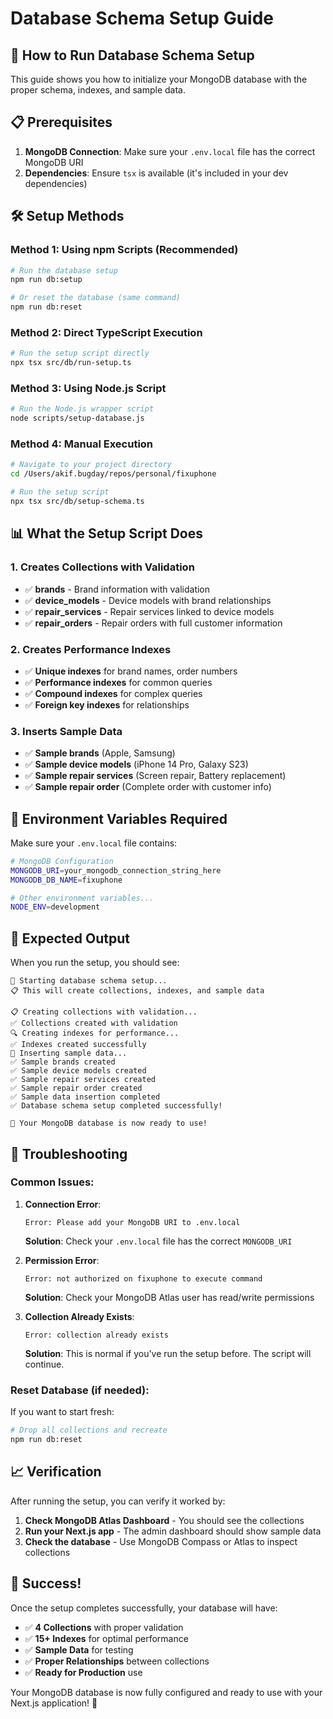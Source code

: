 # Database Schema Setup Guide

## 🚀 **How to Run Database Schema Setup**

This guide shows you how to initialize your MongoDB database with the proper schema, indexes, and sample data.

## 📋 **Prerequisites**

1. **MongoDB Connection**: Make sure your `.env.local` file has the correct MongoDB URI
2. **Dependencies**: Ensure `tsx` is available (it's included in your dev dependencies)

## 🛠️ **Setup Methods**

### **Method 1: Using npm Scripts (Recommended)**

```bash
# Run the database setup
npm run db:setup

# Or reset the database (same command)
npm run db:reset
```

### **Method 2: Direct TypeScript Execution**

```bash
# Run the setup script directly
npx tsx src/db/run-setup.ts
```

### **Method 3: Using Node.js Script**

```bash
# Run the Node.js wrapper script
node scripts/setup-database.js
```

### **Method 4: Manual Execution**

```bash
# Navigate to your project directory
cd /Users/akif.bugday/repos/personal/fixuphone

# Run the setup script
npx tsx src/db/setup-schema.ts
```

## 📊 **What the Setup Script Does**

### **1. Creates Collections with Validation**
- ✅ **brands** - Brand information with validation
- ✅ **device_models** - Device models with brand relationships
- ✅ **repair_services** - Repair services linked to device models
- ✅ **repair_orders** - Repair orders with full customer information

### **2. Creates Performance Indexes**
- ✅ **Unique indexes** for brand names, order numbers
- ✅ **Performance indexes** for common queries
- ✅ **Compound indexes** for complex queries
- ✅ **Foreign key indexes** for relationships

### **3. Inserts Sample Data**
- ✅ **Sample brands** (Apple, Samsung)
- ✅ **Sample device models** (iPhone 14 Pro, Galaxy S23)
- ✅ **Sample repair services** (Screen repair, Battery replacement)
- ✅ **Sample repair order** (Complete order with customer info)

## 🔧 **Environment Variables Required**

Make sure your `.env.local` file contains:

```bash
# MongoDB Configuration
MONGODB_URI=your_mongodb_connection_string_here
MONGODB_DB_NAME=fixuphone

# Other environment variables...
NODE_ENV=development
```

## 🎯 **Expected Output**

When you run the setup, you should see:

```
🚀 Starting database schema setup...
📋 This will create collections, indexes, and sample data

📋 Creating collections with validation...
✅ Collections created with validation
🔍 Creating indexes for performance...
✅ Indexes created successfully
📝 Inserting sample data...
✅ Sample brands created
✅ Sample device models created
✅ Sample repair services created
✅ Sample repair order created
✅ Sample data insertion completed
✅ Database schema setup completed successfully!

🎉 Your MongoDB database is now ready to use!
```

## 🚨 **Troubleshooting**

### **Common Issues:**

1. **Connection Error**:
   ```
   Error: Please add your MongoDB URI to .env.local
   ```
   **Solution**: Check your `.env.local` file has the correct `MONGODB_URI`

2. **Permission Error**:
   ```
   Error: not authorized on fixuphone to execute command
   ```
   **Solution**: Check your MongoDB Atlas user has read/write permissions

3. **Collection Already Exists**:
   ```
   Error: collection already exists
   ```
   **Solution**: This is normal if you've run the setup before. The script will continue.

### **Reset Database (if needed):**

If you want to start fresh:

```bash
# Drop all collections and recreate
npm run db:reset
```

## 📈 **Verification**

After running the setup, you can verify it worked by:

1. **Check MongoDB Atlas Dashboard** - You should see the collections
2. **Run your Next.js app** - The admin dashboard should show sample data
3. **Check the database** - Use MongoDB Compass or Atlas to inspect collections

## 🎉 **Success!**

Once the setup completes successfully, your database will have:

- ✅ **4 Collections** with proper validation
- ✅ **15+ Indexes** for optimal performance  
- ✅ **Sample Data** for testing
- ✅ **Proper Relationships** between collections
- ✅ **Ready for Production** use

Your MongoDB database is now fully configured and ready to use with your Next.js application! 🚀



